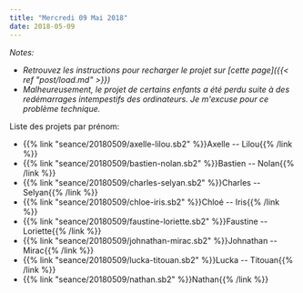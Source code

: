 ```yaml
---
title: "Mercredi 09 Mai 2018"
date: 2018-05-09
---
```


<!--more-->

_Notes:_

* _Retrouvez les instructions pour recharger le projet sur [cette page]({{< ref "post/load.md" >}})_
* _Malheureusement, le projet de certains enfants a été perdu suite à des redémarrages intempestifs des ordinateurs. Je m'excuse pour ce problème technique._

Liste des projets par prénom:

* {{% link "seance/20180509/axelle-lilou.sb2" %}}Axelle -- Lilou{{% /link %}}
* {{% link "seance/20180509/bastien-nolan.sb2" %}}Bastien -- Nolan{{% /link %}}
* {{% link "seance/20180509/charles-selyan.sb2" %}}Charles -- Selyan{{% /link %}}
* {{% link "seance/20180509/chloe-iris.sb2" %}}Chloé -- Iris{{% /link %}}
* {{% link "seance/20180509/faustine-loriette.sb2" %}}Faustine -- Loriette{{% /link %}}
* {{% link "seance/20180509/johnathan-mirac.sb2" %}}Johnathan -- Mirac{{% /link %}}
* {{% link "seance/20180509/lucka-titouan.sb2" %}}Lucka -- Titouan{{% /link %}}
* {{% link "seance/20180509/nathan.sb2" %}}Nathan{{% /link %}}
